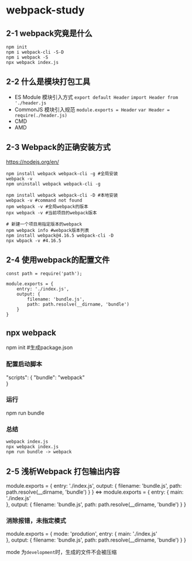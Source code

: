 # webpack-study
## 2-1 webpack究竟是什么
```
npm init
npm i webpack-cli -S-D
npm i webpack -S
npx webpack index.js
```

## 2-2	什么是模块打包工具
- ES Module 模块引入方式
`export default Header` `import Header from './header.js`
- CommonJS 模块引入规范
`module.exports = Header` `var Header = require(./header.js)`
- CMD
- AMD

## 2-3 Webpack的正确安装方式
https://nodejs.org/en/
```
npm install webpack webpack-cli -g #全局安装
webpack -v
npm uninstall webpack webpack-cli -g

npm install webpack webpack-cli -D #本地安装
webpack -v #command not found
npm webpack -v #全局webpack的版本
npx webpack -v #当前项目的webpack版本

# 新建一个项目用指定版本的webpack
npm webpack info #webpack版本列表
npm install webpack@4.16.5 webpack-cli -D
npx wbpack -v #4.16.5
```

## 2-4 使用webpack的配置文件
```
const path = require('path');

module.exports = {
    entry: './index.js',
    output: {
        filename: 'bundle.js',
        path: path.resolve(__dirname, 'bundle')
    }
}
```
npx webpack
---
npm init #生成package.json

### 配置启动脚本
"scripts": {
    "bundle": "webpack"    
}
### 运行
npm run bundle

### 总结
```
webpack index.js
npx webpack index.js
npm run bundle -> webpack
```

## 2-5 浅析Webpack 打包输出内容
module.exports = {
    entry: './index.js',
    output: {
        filename: 'bundle.js',
        path: path.resolve(__dirname, 'bundle')
    }
}
<=>
module.exports = {
    entry: {
        main: './index.js'   
    },
    output: {
        filename: 'bundle.js',
        path: path.resolve(__dirname, 'bundle')
    }
}

### 消除报错，未指定模式

module.exports = {
    mode: 'prodution',
    entry: {
        main: './index.js'   
    },
    output: {
        filename: 'bundle.js',
        path: path.resolve(__dirname, 'bundle')
    }
}

mode 为`development`时，生成的文件不会被压缩

